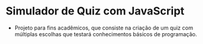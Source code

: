  # Simulador de Quiz com JavaScript
- Projeto para fins acadêmicos, que consiste na criação de um quiz com múltiplas escolhas que testará conhecimentos básicos de programação.


